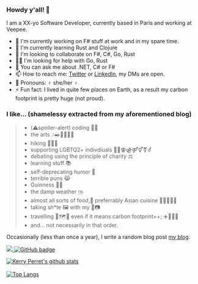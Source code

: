 
### Howdy y'all! 👋

I am a XX-yo Software Developer, currently based in Paris and working at Veepee.

- 🔭 I'm currently working on F# stuff at work and in my spare time.
- 🌱 I'm currently learning Rust and Clojure
- 👯 I'm looking to collaborate on F#, C#, Go, Rust
- 🤸‍♀️ I'm looking for help with Go, Rust
- 💬 You can ask me about .NET, C# or F#
- 📫 How to reach me: [Twitter](https://twitter.com/kerry_perret) or [LinkedIn](https://www.linkedin.com/in/kerry-perret/), my DMs are open.
- 👩 Pronouns: ♀️ she/her ♀️
- ⚡ Fun fact: I lived in quite few places on Earth, as a result my carbon footprint is pretty huge (not proud).

### I like... (shamelessy extracted from my aforementioned blog)

> 
> - (⚠️spoiler-alert) coding 👩‍💻
> - the arts 🎶✒️🍿💃🗿🎨
> - hiking 🚶‍♀️🥾
> - supporting LGBTQ2+ indivdiuals 🏳️‍🌈⚢⚣⚤⚥⚧️⚦
> - debating using the principle of charity ⚖️
> - learning stuff 📚
> - self-deprecating humor 🙈
> - terrible puns 😹
> - Guinness 🍺🍀
> - the damp weather ⛈️
> - almost all sorts of food,🤤 preferrably Asian cuisine 🥢🍜🦐🍛🥔
> - taking sh*te 🖼️ with my 📱📷
> - travelling 🧳🗺️🧭 even if it means carbon footprint++; ✈️🚆🚴‍♀️
> - and... not necessarily in that order.

Occasionally (less than once a year), I write a random blog post [my blog](https://kerry-perret.github.io).

<a href="http://twitter.com/kerry_perret">
  <img src="https://img.shields.io/twitter/follow/kerry_perret?label=Twitter&logo=twitter&style=for-the-badge" />
</a>
<a href="https://github.com/kerry-perret?tab=followers">
  <img src="https://img.shields.io/github/followers/kerry-perret?label=Followers&logo=GitHub&style=for-the-badge" alt="GitHub badge" />
</a>

[![Kerry Perret's github stats](https://github-readme-stats.vercel.app/api?username=kerry-perret&count_private=true&theme=dark&show_icons=true&include_all_commits=true)](https://github.com/kerry-perret)
</br>
</br>
[![Top Langs](https://github-readme-stats.vercel.app/api/top-langs/?username=kerry-perret&hide=elixir,glsl,css&layout=compact&theme=dark&langs_count=5)](https://github.com/kerry-perret/)
